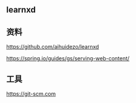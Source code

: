 ## learnxd

## 资料
https://github.com/aihuidezo/learnxd

https://spring.io/guides/gs/serving-web-content/
## 工具
https://git-scm.com